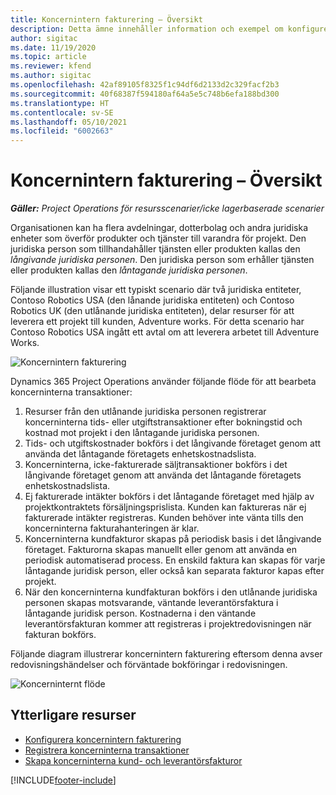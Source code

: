```yaml
---
title: Koncernintern fakturering – Översikt
description: Detta ämne innehåller information och exempel om konfigurering av koncernintern fakturering av projekt.
author: sigitac
ms.date: 11/19/2020
ms.topic: article
ms.reviewer: kfend
ms.author: sigitac
ms.openlocfilehash: 42af89105f8325f1c94df6d2133d2c329facf2b3
ms.sourcegitcommit: 40f68387f594180af64a5e5c748b6efa188bd300
ms.translationtype: HT
ms.contentlocale: sv-SE
ms.lasthandoff: 05/10/2021
ms.locfileid: "6002663"
---
```

# <a name="intercompany-invoicing-overview"></a>Koncernintern fakturering – Översikt

_**Gäller:** Project Operations för resursscenarier/icke lagerbaserade scenarier_

Organisationen kan ha flera avdelningar, dotterbolag och andra juridiska enheter som överför produkter och tjänster till varandra för projekt. Den juridiska person som tillhandahåller tjänsten eller produkten kallas den *långivande juridiska personen*. Den juridiska person som erhåller tjänsten eller produkten kallas den *låntagande juridiska personen*.

Följande illustration visar ett typiskt scenario där två juridiska entiteter, Contoso Robotics USA (den lånande juridiska entiteten) och Contoso Robotics UK (den utlånande juridiska entiteten), delar resurser för att leverera ett projekt till kunden, Adventure works. För detta scenario har Contoso Robotics USA ingått ett avtal om att leverera arbetet till Adventure Works.

![Koncernintern fakturering](./media/IntercompanyScenario.png) 

Dynamics 365 Project Operations använder följande flöde för att bearbeta koncerninterna transaktioner:

1. Resurser från den utlånande juridiska personen registrerar koncerninterna tids- eller utgiftstransaktioner efter bokningstid och kostnad mot projekt i den låntagande juridiska personen.
2. Tids- och utgiftskostnader bokförs i det långivande företaget genom att använda det låntagande företagets enhetskostnadslista.
3. Koncerninterna, icke-fakturerade säljtransaktioner bokförs i det långivande företaget genom att använda det låntagande företagets enhetskostnadslista.
4. Ej fakturerade intäkter bokförs i det låntagande företaget med hjälp av projektkontraktets försäljningsprislista. Kunden kan faktureras när ej fakturerade intäkter registreras. Kunden behöver inte vänta tills den koncerninterna fakturahanteringen är klar.
5. Koncerninterna kundfakturor skapas på periodisk basis i det långivande företaget. Fakturorna skapas manuellt eller genom att använda en periodisk automatiserad process. En enskild faktura kan skapas för varje låntagande juridisk person, eller också kan separata fakturor kapas efter projekt.
6. När den koncerninterna kundfakturan bokförs i den utlånande juridiska personen skapas motsvarande, väntande leverantörsfaktura i låntagande juridisk person. Kostnaderna i den väntande leverantörsfakturan kommer att registreras i projektredovisningen när fakturan bokförs.

Följande diagram illustrerar koncernintern fakturering eftersom denna avser redovisningshändelser och förväntade bokföringar i redovisningen.

![Koncerninternt flöde](./media/IntercompanyFlow.png)

## <a name="additional-resources"></a>Ytterligare resurser

- [Konfigurera koncernintern fakturering](configure-intercompany-invoicing.md)
- [Registrera koncerninterna transaktioner](create-intercompany-transactions.md)
- [Skapa koncerninterna kund- och leverantörsfakturor](create-intercompany-customer-vendor-invoices.md)


[!INCLUDE[footer-include](../includes/footer-banner.md)]